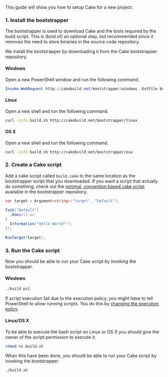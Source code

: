 ﻿---
content-type: markdown
---

This guide will show you how to setup Cake for a new project.

### 1. Install the bootstrapper

The bootstrapper is used to download Cake and the tools required by the 
build script. This is (kind of) an optional step, but recommended since 
it removes the need to store binaries in the source code repository.

We install the bootstrapper by downloading it from the Cake bootstrapper 
repository.

#### Windows

Open a new PowerShell window and run the following command.

```powershell
Invoke-WebRequest http://cakebuild.net/bootstrapper/windows -OutFile build.ps1
```

#### Linux

Open a new shell and run the following command.

```bash
curl -Lsfo build.sh http://cakebuild.net/bootstrapper/linux
```

#### OS X

Open a new shell and run the following command.

```bash
curl -Lsfo build.sh http://cakebuild.net/bootstrapper/osx
```

### 2. Create a Cake script

Add a cake script called `build.cake` to the same location as the 
bootstrapper script that you downloaded. If you want a script that 
actually do something, check out the 
[minimal, convention based cake script](https://github.com/cake-build/bootstrapper/blob/master/res/scripts/build.cake) 
available in the bootstrapper repository.

```csharp
var target = Argument<string>("target", "Default");

Task("Default")
  .Does(() =>
{
  Information("Hello World!");
});

RunTarget(target);
```

### 3. Run the Cake script

Now you should be able to run your Cake script by invoking the bootstrapper.

#### Windows

```powershell
./build.ps1
```

If script execution fail due to the execution policy, you might have to 
tell PowerShell to allow running scripts. You do this by 
[changing the execution policy](https://technet.microsoft.com/en-us/library/ee176961.aspx).

#### Linux/OS X

To be able to execute the bash script on Linux or OS X you should 
give the owner of the script permission to execute it.

```bash
chmod +x build.sh
```

When this have been done, you should be able to run your Cake script 
by invoking the bootstrapper.

```bash
./build.sh
```
